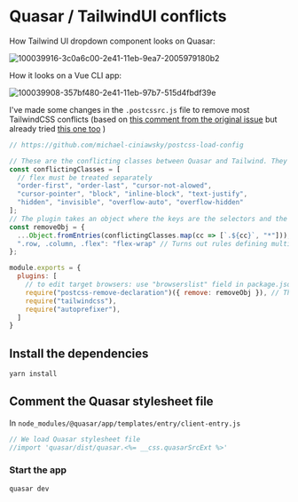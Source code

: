 # Quasar / TailwindUI conflicts

How Tailwind UI dropdown component looks on Quasar:

![100039916-3c0a6c00-2e41-11eb-9ea7-2005979180b2](https://user-images.githubusercontent.com/27774317/123427820-6124b000-d5c5-11eb-908b-1323b4c6a8fb.png)


How it looks on a Vue CLI app:

![100039908-357bf480-2e41-11eb-97b7-515d4fbdf39e](https://user-images.githubusercontent.com/27774317/123427835-671a9100-d5c5-11eb-87cb-2418bfa2e15d.png)


I've made some changes in the `.postcssrc.js` file to remove most TailwindCSS conflicts (based on [this comment from the original issue](https://github.com/quasarframework/quasar/issues/6775#issuecomment-675255237) but already tried [this one too](https://github.com/quasarframework/quasar/issues/6775#issuecomment-661891743) )
```js
// https://github.com/michael-ciniawsky/postcss-load-config

// These are the conflicting classes between Quasar and Tailwind. They may change in the future.
const conflictingClasses = [
  // flex must be treated separately
  "order-first", "order-last", "cursor-not-alowed",
  "cursor-pointer", "block", "inline-block", "text-justify",
  "hidden", "invisible", "overflow-auto", "overflow-hidden"
];
// The plugin takes an object where the keys are the selectors and the values are the properties (or list of properties) to remove or all properties with "*".
const removeObj = {
  ...Object.fromEntries(conflictingClasses.map(cc => [`.${cc}`, "*"])), // Removes all properties from conflicting classes
  ".row, .column, .flex": "flex-wrap" // Turns out rules defining multiple classes must be targetted as a whole.
};

module.exports = {
  plugins: [
    // to edit target browsers: use "browserslist" field in package.json
    require("postcss-remove-declaration")({ remove: removeObj }), // The plugin must be placed before Tailwind import!
    require("tailwindcss"),
    require("autoprefixer"),
  ]
}

```


## Install the dependencies
```bash
yarn install
```

## Comment the Quasar stylesheet file
In `node_modules/@quasar/app/templates/entry/client-entry.js`

```js
// We load Quasar stylesheet file
//import 'quasar/dist/quasar.<%= __css.quasarSrcExt %>'
```

### Start the app
```bash
quasar dev
```
